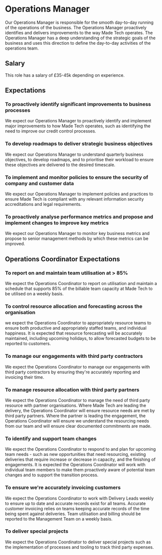 # Operations Manager

Our Operations Manager is responsible for the smooth day-to-day running of the operations of the business. The Operations Manager proactively identifies and delivers improvements to the way Made Tech operates. The Operations Manager has a deep understanding of the strategic goals of the business and uses this direction to define the day-to-day activities of the operations team. 

## Salary

This role has a salary of £35-45k depending on experience.


## Expectations

### To proactively identify significant improvements to business processes

We expect our Operations Manager to proactively identify and implement major improvements to how Made Tech operates, such as identifying the need to improve our credit control processes.

### To develop roadmaps to deliver strategic business objectives

We expect our Operations Manager to understand quarterly business objectives, to develop roadmaps, and to prioritise their workload to ensure these objectives are delivered to the desired timescale.

### To implement and monitor policies to ensure the security of company and customer data

We expect our Operations Manager to implement policies and practices to ensure Made Tech is compliant with any relevant information security accreditations and legal requirements.

### To proactively analyse performance metrics and propose and implement changes to improve key metrics

We expect our Operations Manager to monitor key business metrics and propose to senior management methods by which these metrics can be improved.

## Operations Coordinator Expectations

### To report on and maintain team utilisation at > 85%

We expect the Operations Coordinator to report on utilisation and maintain a schedule that supports 85% of the billable team capacity at Made Tech to be utilised on a weekly basis.

### To control resource allocation and forecasting across the organisation

we expect the Operations Coordinator to appropriately resource teams to ensure both productive and appropriately staffed teams, and individual happiness. It is expected that resource forecasting will be accurately maintained, including upcoming holidays, to allow forecasted budgets to be reported to customers.

### To manage our engagements with third party contractors

We expect the Operations Coordinator to manage our engagements with third party contractors by ensuring they're accurately reporting and invoicing their time.

### To manage resource allocation with third party partners

We expect the Operations Coordinator to manage the need of third party resource with partner organisations. Where Made Tech are leading the delivery, the Operations Coordinator will ensure resource needs are met by third party partners. Where the partner is leading the engagement, the Operations Coordinator will ensure we understand the resourcing needs from our team and will ensure clear documented commitments are made.

### To identify and support team changes

We expect the Operations Coordinator to respond to and plan for upcoming team needs - such as new opportunities that need resourcing, existing deliveries that require increase or decrease in capacity, and the finishing of engagements. It is expected the Operations Coordinator will work with individual team members to make them proactively aware of potential team changes and to support the transition process.

### To ensure we're accurately invoicing customers

We expect the Operations Coordinator to work with Delivery Leads weekly to ensure up to date and accurate records exist for all teams. Accurate customer invoicing relies on teams keeping accurate records of the time being spent against deliveries. Team utilisation and billing should be reported to the Management Team on a weekly basis.

### To deliver special projects

We expect the Operations Coordinator to deliver special projects such as the implementation of processes and tooling to track third party expenses.